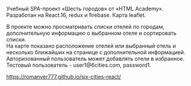 Учебный SPA-проект «Шесть городов» от «HTML Academy».<br>
Разработан на React.16, redux и firebase. Карта leaflet.<br>

В проекте можно просматривать списки отелей по городам, дополнительную информацию о выбранном отеле и сортировать списки.<br>
На карте показано расположение отелей или выбранный отель и несколько ближайших на странице с дополнительной информацией.<br>
Авторизованный пользователь может добавлять отели в избранное.<br>
Тестовый пользователь - user1<span>@</span>6cities.com, password1.<br>

https://romanver777.github.io/six-cities-react/
